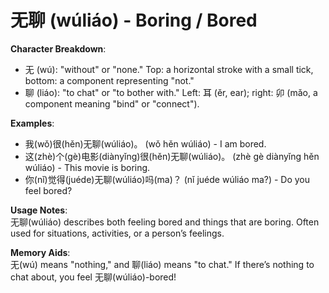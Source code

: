 # **无聊 (wúliáo) - Boring / Bored**

**Character Breakdown**:  
- 无 (wú): "without" or "none." Top: a horizontal stroke with a small tick, bottom: a component representing "not."  
- 聊 (liáo): "to chat" or "to bother with." Left: 耳 (ěr, ear); right: 卯 (mǎo, a component meaning "bind" or "connect").

**Examples**:  
- 我(wǒ)很(hěn)无聊(wúliáo)。 (wǒ hěn wúliáo) - I am bored.  
- 这(zhè)个(gè)电影(diànyǐng)很(hěn)无聊(wúliáo)。 (zhè gè diànyǐng hěn wúliáo) - This movie is boring.  
- 你(nǐ)觉得(juéde)无聊(wúliáo)吗(ma)？ (nǐ juéde wúliáo ma?) - Do you feel bored?

**Usage Notes**:  
无聊(wúliáo) describes both feeling bored and things that are boring. Often used for situations, activities, or a person’s feelings.

**Memory Aids**:  
无(wú) means "nothing," and 聊(liáo) means "to chat." If there’s nothing to chat about, you feel 无聊(wúliáo)-bored!